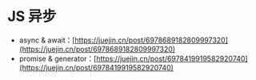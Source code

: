 # JS 异步



* async & await：[https://juejin.cn/post/6978689182809997320](https://juejin.cn/post/6978689182809997320)
* promise & generator：[https://juejin.cn/post/6978419919582920740](https://juejin.cn/post/6978419919582920740)

